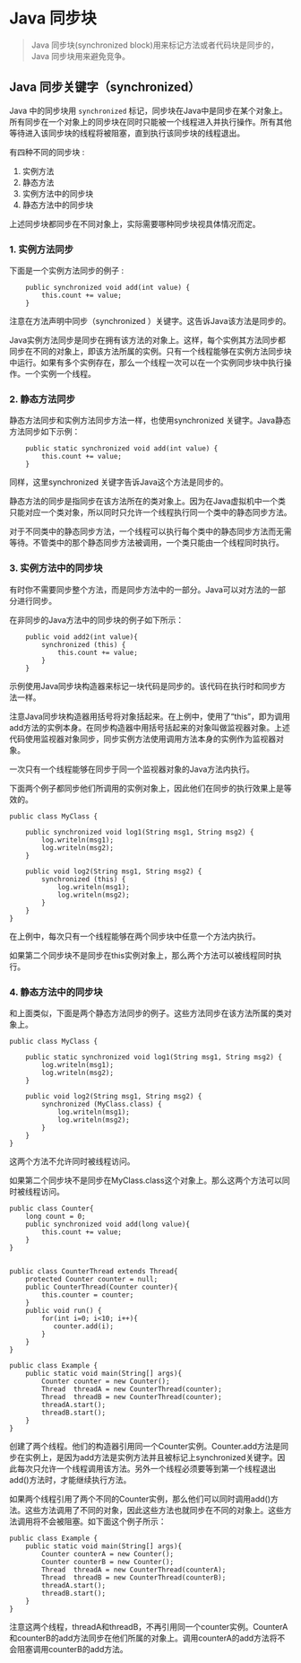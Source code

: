 # Java 同步块

> Java 同步块(synchronized block)用来标记方法或者代码块是同步的，Java 同步块用来避免竞争。

## Java 同步关键字（synchronized）

Java 中的同步块用 `synchronized` 标记，同步块在Java中是同步在某个对象上。所有同步在一个对象上的同步块在同时只能被一个线程进入并执行操作。所有其他等待进入该同步块的线程将被阻塞，直到执行该同步块的线程退出。

有四种不同的同步块 :
1. 实例方法
2. 静态方法
3. 实例方法中的同步块
4. 静态方法中的同步块

上述同步块都同步在不同对象上，实际需要哪种同步块视具体情况而定。

### 1. 实例方法同步

下面是一个实例方法同步的例子 :
```
    public synchronized void add(int value) {
        this.count += value;
    }
```

注意在方法声明中同步（synchronized ）关键字。这告诉Java该方法是同步的。

Java实例方法同步是同步在拥有该方法的对象上。这样，每个实例其方法同步都同步在不同的对象上，即该方法所属的实例。只有一个线程能够在实例方法同步块中运行。如果有多个实例存在，那么一个线程一次可以在一个实例同步块中执行操作。一个实例一个线程。

### 2. 静态方法同步

静态方法同步和实例方法同步方法一样，也使用synchronized 关键字。Java静态方法同步如下示例：

```
    public static synchronized void add(int value) {
        this.count += value;
    }
```

同样，这里synchronized 关键字告诉Java这个方法是同步的。

静态方法的同步是指同步在该方法所在的类对象上。因为在Java虚拟机中一个类只能对应一个类对象，所以同时只允许一个线程执行同一个类中的静态同步方法。

对于不同类中的静态同步方法，一个线程可以执行每个类中的静态同步方法而无需等待。不管类中的那个静态同步方法被调用，一个类只能由一个线程同时执行。

### 3. 实例方法中的同步块

有时你不需要同步整个方法，而是同步方法中的一部分。Java可以对方法的一部分进行同步。

在非同步的Java方法中的同步块的例子如下所示：

```
    public void add2(int value){
        synchronized (this) {
            this.count += value;
        }
    }
```

示例使用Java同步块构造器来标记一块代码是同步的。该代码在执行时和同步方法一样。

注意Java同步块构造器用括号将对象括起来。在上例中，使用了“this”，即为调用add方法的实例本身。在同步构造器中用括号括起来的对象叫做监视器对象。上述代码使用监视器对象同步，同步实例方法使用调用方法本身的实例作为监视器对象。

一次只有一个线程能够在同步于同一个监视器对象的Java方法内执行。

下面两个例子都同步他们所调用的实例对象上，因此他们在同步的执行效果上是等效的。

```
public class MyClass {

    public synchronized void log1(String msg1, String msg2) {
        log.writeln(msg1);
        log.writeln(msg2);
    }

    public void log2(String msg1, String msg2) {
        synchronized (this) {
            log.writeln(msg1);
            log.writeln(msg2);
        }
    }
}
```

在上例中，每次只有一个线程能够在两个同步块中任意一个方法内执行。

如果第二个同步块不是同步在this实例对象上，那么两个方法可以被线程同时执行。

### 4. 静态方法中的同步块

和上面类似，下面是两个静态方法同步的例子。这些方法同步在该方法所属的类对象上。

```
public class MyClass {

    public static synchronized void log1(String msg1, String msg2) {
        log.writeln(msg1);
        log.writeln(msg2);
    }

    public void log2(String msg1, String msg2) {
        synchronized (MyClass.class) {
            log.writeln(msg1);
            log.writeln(msg2);
        }
    }
}
```

这两个方法不允许同时被线程访问。

如果第二个同步块不是同步在MyClass.class这个对象上。那么这两个方法可以同时被线程访问。



```
public class Counter{
	long count = 0;
    public synchronized void add(long value){
	    this.count += value;
    }
}


public class CounterThread extends Thread{
	protected Counter counter = null;
    public CounterThread(Counter counter){
	    this.counter = counter;
    }
    public void run() {
		for(int i=0; i<10; i++){
           counter.add(i);
        }
    }
}

public class Example {
	public static void main(String[] args){
    	Counter counter = new Counter();
      	Thread  threadA = new CounterThread(counter);
      	Thread  threadB = new CounterThread(counter);
	    threadA.start();
    	threadB.start();
    }
}
```

创建了两个线程。他们的构造器引用同一个Counter实例。Counter.add方法是同步在实例上，是因为add方法是实例方法并且被标记上synchronized关键字。因此每次只允许一个线程调用该方法。另外一个线程必须要等到第一个线程退出add()方法时，才能继续执行方法。

如果两个线程引用了两个不同的Counter实例，那么他们可以同时调用add()方法。这些方法调用了不同的对象，因此这些方法也就同步在不同的对象上。这些方法调用将不会被阻塞。如下面这个例子所示：

```
public class Example {
	public static void main(String[] args){
    	Counter counterA = new Counter();
     	Counter counterB = new Counter();
     	Thread  threadA = new CounterThread(counterA);
     	Thread  threadB = new CounterThread(counterB);
	    threadA.start();
    	threadB.start();
    }
}
```

注意这两个线程，threadA和threadB，不再引用同一个counter实例。CounterA和counterB的add方法同步在他们所属的对象上。调用counterA的add方法将不会阻塞调用counterB的add方法。